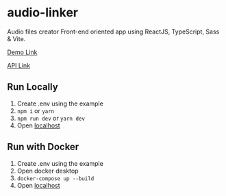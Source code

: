 # audio-linker
 Audio files creator Front-end oriented app using ReactJS, TypeScript, Sass & Vite.

[Demo Link]()

[API Link]()

## Run Locally
1. Create .env using the example
2. `npm i` or `yarn`
3. `npm run dev` or `yarn dev`
4. Open [localhost](http://localhost:5173)

## Run with Docker
1. Create .env using the example
2. Open docker desktop
3. `docker-compose up --build`
4. Open [localhost](http://localhost:3000)